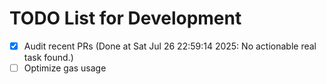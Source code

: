 # TODO List for Development

- [x] Audit recent PRs  (Done at Sat Jul 26 22:59:14 2025: No actionable real task found.)
- [ ] Optimize gas usage
